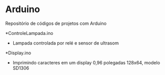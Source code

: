 Arduino
=======

Repositório de códigos de projetos com Arduino

*ControleLampada.ino  
  - Lampada controlada por relé e sensor de ultrasom

*Display.ino 
  - Imprimindo caracteres em um display  0,96 polegadas 128x64, modelo SD1306
